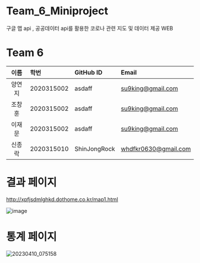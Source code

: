 # Team_6_Miniproject
구글 맵 api , 공공데이터 api를 활용한 코로나 관련 지도 및 데이터 제공 WEB


# Team 6 

| 이름 | 학번 | GitHub ID | Email |
|:---:|:---|:---|:---|
| 양연지| 2020315002 | asdaff | su9king@gmail.com |
| 조창훈| 2020315002 | asdaff | su9king@gmail.com |
| 이재문| 2020315002 | asdaff | su9king@gmail.com |
| 신종락| 2020315010 | ShinJongRock | whdfkr0630@gmail.com

# 결과 페이지

http://xpfjsdmlghkd.dothome.co.kr/map1.html

![image](https://user-images.githubusercontent.com/75960352/192227276-677fa57a-2455-4af8-8f1c-fe0847143b84.png)


# 통계 페이지
![20230410_075158](https://user-images.githubusercontent.com/75960352/230888324-c140a7fc-9ff5-4ea3-a831-548ff7615369.png)

